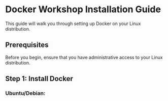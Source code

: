 # Docker Workshop Installation Guide

This guide will walk you through setting up Docker on your Linux distribution.

## Prerequisites

Before you begin, ensure that you have administrative access to your Linux distribution.

## Step 1: Install Docker

### Ubuntu/Debian:
